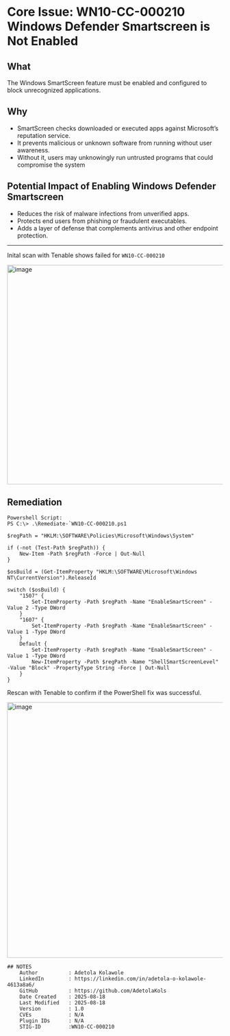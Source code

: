 # Core Issue: WN10-CC-000210 Windows Defender Smartscreen is Not Enabled

## What
The Windows SmartScreen feature must be enabled and configured to block unrecognized applications.

## Why
- SmartScreen checks downloaded or executed apps against Microsoft’s reputation service.
- It prevents malicious or unknown software from running without user awareness.
- Without it, users may unknowingly run untrusted programs that could compromise the system

## Potential Impact of Enabling Windows Defender Smartscreen

- Reduces the risk of malware infections from unverified apps.
- Protects end users from phishing or fraudulent executables.
- Adds a layer of defense that complements antivirus and other endpoint protection.

---
Inital scan with Tenable shows failed for `WN10-CC-000210`

<img width="1902" height="512" alt="image" src="https://github.com/user-attachments/assets/c8d8a847-bd64-4cb1-b3f5-4c61bdbc498c" />

## Remediation
    Powershell Script:
    PS C:\> .\Remediate-`WN10-CC-000210.ps1
```
$regPath = "HKLM:\SOFTWARE\Policies\Microsoft\Windows\System"

if (-not (Test-Path $regPath)) {
    New-Item -Path $regPath -Force | Out-Null
}

$osBuild = (Get-ItemProperty "HKLM:\SOFTWARE\Microsoft\Windows NT\CurrentVersion").ReleaseId

switch ($osBuild) {
    "1507" {
        Set-ItemProperty -Path $regPath -Name "EnableSmartScreen" -Value 2 -Type DWord
    }
    "1607" {
        Set-ItemProperty -Path $regPath -Name "EnableSmartScreen" -Value 1 -Type DWord
    }
    Default {
        Set-ItemProperty -Path $regPath -Name "EnableSmartScreen" -Value 1 -Type DWord
        New-ItemProperty -Path $regPath -Name "ShellSmartScreenLevel" -Value "Block" -PropertyType String -Force | Out-Null
    }
}
```
Rescan with Tenable to confirm if the PowerShell fix was successful.

<img width="1906" height="596" alt="image" src="https://github.com/user-attachments/assets/3996e7c9-b660-4721-bbe4-f8a37470776a" />



```
## NOTES
    Author          : Adetola Kolawole
    LinkedIn        : https://linkedin.com/in/adetola-o-kolawole-4613a8a6/
    GitHub          : https://github.com/AdetolaKols
    Date Created    : 2025-08-18
    Last Modified   : 2025-08-18
    Version         : 1.0
    CVEs            : N/A
    Plugin IDs      : N/A
    STIG-ID         :WN10-CC-000210
